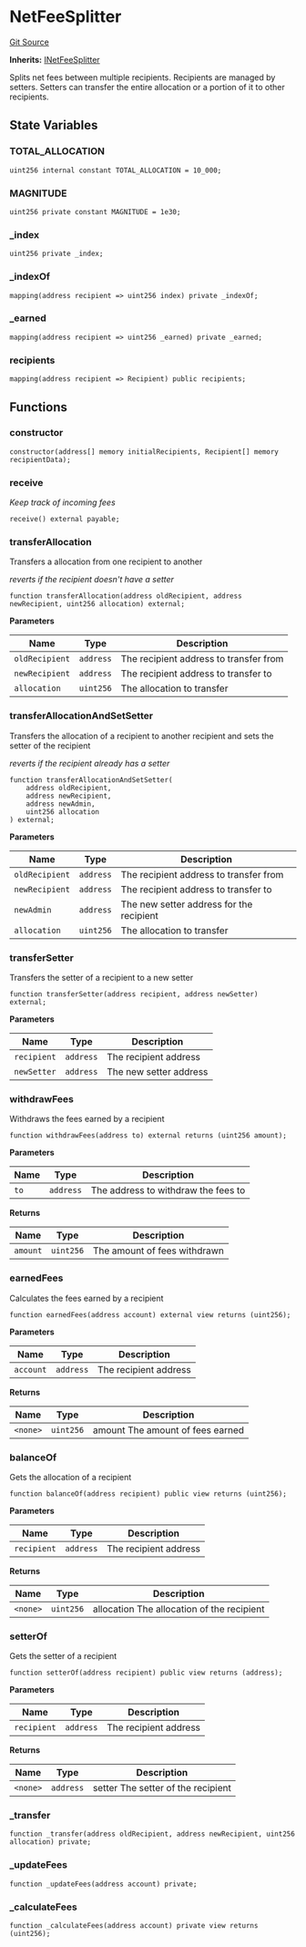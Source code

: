 # NetFeeSplitter
[Git Source](https://github.com/Uniswap/unichain-contracts/blob/b115e82f2662033ce3e147f80def00bf221cc04e/src/FeeSplitter/NetFeeSplitter.sol)

**Inherits:**
[INetFeeSplitter](/src/interfaces/FeeSplitter/INetFeeSplitter.sol/interface.INetFeeSplitter.md)

Splits net fees between multiple recipients. Recipients are managed by setters. Setters can transfer the entire allocation or a portion of it to other recipients.


## State Variables
### TOTAL_ALLOCATION

```solidity
uint256 internal constant TOTAL_ALLOCATION = 10_000;
```


### MAGNITUDE

```solidity
uint256 private constant MAGNITUDE = 1e30;
```


### _index

```solidity
uint256 private _index;
```


### _indexOf

```solidity
mapping(address recipient => uint256 index) private _indexOf;
```


### _earned

```solidity
mapping(address recipient => uint256 _earned) private _earned;
```


### recipients

```solidity
mapping(address recipient => Recipient) public recipients;
```


## Functions
### constructor


```solidity
constructor(address[] memory initialRecipients, Recipient[] memory recipientData);
```

### receive

*Keep track of incoming fees*


```solidity
receive() external payable;
```

### transferAllocation

Transfers a allocation from one recipient to another

*reverts if the recipient doesn't have a setter*


```solidity
function transferAllocation(address oldRecipient, address newRecipient, uint256 allocation) external;
```
**Parameters**

|Name|Type|Description|
|----|----|-----------|
|`oldRecipient`|`address`|The recipient address to transfer from|
|`newRecipient`|`address`|The recipient address to transfer to|
|`allocation`|`uint256`|The allocation to transfer|


### transferAllocationAndSetSetter

Transfers the allocation of a recipient to another recipient and sets the setter of the recipient

*reverts if the recipient already has a setter*


```solidity
function transferAllocationAndSetSetter(
    address oldRecipient,
    address newRecipient,
    address newAdmin,
    uint256 allocation
) external;
```
**Parameters**

|Name|Type|Description|
|----|----|-----------|
|`oldRecipient`|`address`|The recipient address to transfer from|
|`newRecipient`|`address`|The recipient address to transfer to|
|`newAdmin`|`address`|The new setter address for the recipient|
|`allocation`|`uint256`|The allocation to transfer|


### transferSetter

Transfers the setter of a recipient to a new setter


```solidity
function transferSetter(address recipient, address newSetter) external;
```
**Parameters**

|Name|Type|Description|
|----|----|-----------|
|`recipient`|`address`|The recipient address|
|`newSetter`|`address`|The new setter address|


### withdrawFees

Withdraws the fees earned by a recipient


```solidity
function withdrawFees(address to) external returns (uint256 amount);
```
**Parameters**

|Name|Type|Description|
|----|----|-----------|
|`to`|`address`|The address to withdraw the fees to|

**Returns**

|Name|Type|Description|
|----|----|-----------|
|`amount`|`uint256`|The amount of fees withdrawn|


### earnedFees

Calculates the fees earned by a recipient


```solidity
function earnedFees(address account) external view returns (uint256);
```
**Parameters**

|Name|Type|Description|
|----|----|-----------|
|`account`|`address`|The recipient address|

**Returns**

|Name|Type|Description|
|----|----|-----------|
|`<none>`|`uint256`|amount The amount of fees earned|


### balanceOf

Gets the allocation of a recipient


```solidity
function balanceOf(address recipient) public view returns (uint256);
```
**Parameters**

|Name|Type|Description|
|----|----|-----------|
|`recipient`|`address`|The recipient address|

**Returns**

|Name|Type|Description|
|----|----|-----------|
|`<none>`|`uint256`|allocation The allocation of the recipient|


### setterOf

Gets the setter of a recipient


```solidity
function setterOf(address recipient) public view returns (address);
```
**Parameters**

|Name|Type|Description|
|----|----|-----------|
|`recipient`|`address`|The recipient address|

**Returns**

|Name|Type|Description|
|----|----|-----------|
|`<none>`|`address`|setter The setter of the recipient|


### _transfer


```solidity
function _transfer(address oldRecipient, address newRecipient, uint256 allocation) private;
```

### _updateFees


```solidity
function _updateFees(address account) private;
```

### _calculateFees


```solidity
function _calculateFees(address account) private view returns (uint256);
```

